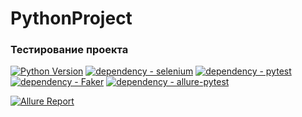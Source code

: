 # PythonProject
### Тестирование проекта
[![Python Version](https://img.shields.io/badge/python-3.12-blue)](https://www.python.org/doc/versions/)
[![dependency - selenium](https://img.shields.io/badge/dependency-selenium-blue?logo=selenium&logoColor=white)](https://pypi.org/project/selenium)
[![dependency - pytest](https://img.shields.io/badge/dependency-pytest-blue?logo=pytest&logoColor=white)](https://pypi.org/project/pytest)
[![dependency - Faker](https://img.shields.io/badge/dependency-Faker-blue)](https://pypi.org/project/Faker)
[![dependency - allure-pytest](https://img.shields.io/badge/dependency-allure--pytest-blue?logo=qameta&logoColor=white)](https://pypi.org/project/allure-pytest)





[![Allure Report](https://img.shields.io/badge/Allure%20Report-deployed-green)](https://nat754.github.io/PulseWave/)

